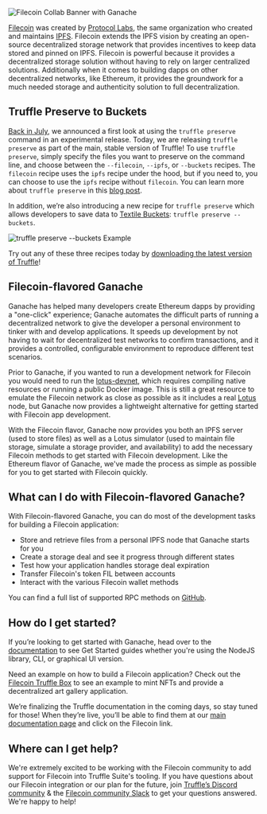 ![Filecoin Collab Banner with Ganache](/img/blog/truffle-and-ganache-now-come-in-filecoin-flavor/blog-header.png)

[Filecoin](https://filecoin.io) was created by [Protocol Labs](https://protocol.ai), the same organization who created and maintains [IPFS](https://ipfs.io). Filecoin extends the IPFS vision by creating an open-source decentralized storage network that provides incentives to keep data stored and pinned on IPFS. Filecoin is powerful because it provides a decentralized storage solution without having to rely on larger centralized solutions. Additionally when it comes to building dapps on other decentralized networks, like Ethereum, it provides the groundwork for a much needed storage and authenticity solution to full decentralization.

## Truffle Preserve to Buckets

[Back in July](/blog/announcing-collaboration-with-filecoin), we announced a first look at using the `truffle preserve` command in an experimental release. Today, we are releasing `truffle preserve` as part of the main, stable version of Truffle! To use `truffle preserve`, simply specify the files you want to preserve on the command line, and choose between the `--filecoin`, `--ipfs`, or `--buckets` recipes. The `filecoin` recipe uses the `ipfs` recipe under the hood, but if you need to, you can choose to use the `ipfs` recipe without `filecoin`. You can learn more about `truffle preserve` in this [blog post](/blog/announcing-collaboration-with-filecoin).

In addition, we’re also introducing a new recipe for `truffle preserve` which allows developers to save data to [Textile Buckets](https://docs.textile.io/buckets/): `truffle preserve --buckets`.

![`truffle preserve --buckets` Example](/img/blog/truffle-and-ganache-now-come-in-filecoin-flavor/preserve-buckets.gif)

Try out any of these three recipes today by [downloading the latest version of Truffle](/docs/truffle/getting-started/installation)!

## Filecoin-flavored Ganache

Ganache has helped many developers create Ethereum dapps by providing a "one-click" experience; Ganache automates the difficult parts of running a decentralized network to give the developer a personal environment to tinker with and develop applications. It speeds up development by not having to wait for decentralized test networks to confirm transactions, and it provides a controlled, configurable environment to reproduce different test scenarios.

Prior to Ganache, if you wanted to run a development network for Filecoin you would need to run the [lotus-devnet](https://github.com/textileio/lotus-devnet), which requires compiling native resources or running a public Docker image. This is still a great resource to emulate the Filecoin network as close as possible as it includes a real [Lotus](https://docs.filecoin.io/get-started/lotus/) node, but Ganache now provides a lightweight alternative for getting started with Filecoin app development.

With the Filecoin flavor, Ganache now provides you both an IPFS server (used to store files) as well as a Lotus simulator (used to maintain file storage, simulate a storage provider, and availability) to add the necessary Filecoin methods to get started with Filecoin development. Like the Ethereum flavor of Ganache, we've made the process as simple as possible for you to get started with Filecoin quickly.

## What can I do with Filecoin-flavored Ganache?

With Filecoin-flavored Ganache, you can do most of the development tasks for building a Filecoin application:
- Store and retrieve files from a personal IPFS node that Ganache starts for you
- Create a storage deal and see it progress through different states
- Test how your application handles storage deal expiration
- Transfer Filecoin's token FIL between accounts
- Interact with the various Filecoin wallet methods

You can find a full list of supported RPC methods on [GitHub](https://github.com/trufflesuite/ganache-core/tree/develop/src/chains/filecoin/filecoin#supported-rpc-methods).

## How do I get started?

If you’re looking to get started with Ganache, head over to the [documentation](/docs/filecoin/ganache/overview) to see Get Started guides whether you're using the NodeJS library, CLI, or graphical UI version.

Need an example on how to build a Filecoin application? Check out the [Filecoin Truffle Box](https://github.com/truffle-box/filecoin-box) to see an example to mint NFTs and provide a decentralized art gallery application.

We’re finalizing the Truffle documentation in the coming days, so stay tuned for those! When they’re live, you’ll be able to find them at our [main documentation page](https://trufflesuite.com/docs) and click on the Filecoin link.

## Where can I get help?

We're extremely excited to be working with the Filecoin community to add support for Filecoin into Truffle Suite's tooling. If you have questions about our Filecoin integration or our plan for the future, join [Truffle’s Discord community](https://trfl.co/truffle-community) & the [Filecoin community Slack](https://filecoin.io/slack) to get your questions answered. We're happy to help!

